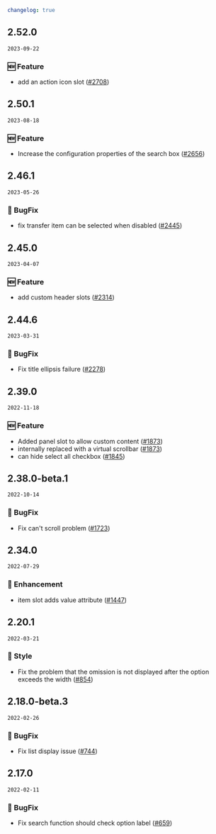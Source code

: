 ```yaml
changelog: true
```

## 2.52.0

`2023-09-22`

### 🆕 Feature

- add an action icon slot ([#2708](https://github.com/arco-design/arco-design-vue/pull/2708))


## 2.50.1

`2023-08-18`

### 🆕 Feature

- Increase the configuration properties of the search box ([#2656](https://github.com/arco-design/arco-design-vue/pull/2656))


## 2.46.1

`2023-05-26`

### 🐛 BugFix

- fix transfer item can be selected when disabled ([#2445](https://github.com/arco-design/arco-design-vue/pull/2445))


## 2.45.0

`2023-04-07`

### 🆕 Feature

- add custom header slots ([#2314](https://github.com/arco-design/arco-design-vue/pull/2314))


## 2.44.6

`2023-03-31`

### 🐛 BugFix

- Fix title ellipsis failure ([#2278](https://github.com/arco-design/arco-design-vue/pull/2278))


## 2.39.0

`2022-11-18`

### 🆕 Feature

- Added panel slot to allow custom content ([#1873](https://github.com/arco-design/arco-design-vue/pull/1873))
- internally replaced with a virtual scrollbar ([#1873](https://github.com/arco-design/arco-design-vue/pull/1873))
- can hide select all checkbox ([#1845](https://github.com/arco-design/arco-design-vue/pull/1845))


## 2.38.0-beta.1

`2022-10-14`

### 🐛 BugFix

- Fix can't scroll problem ([#1723](https://github.com/arco-design/arco-design-vue/pull/1723))


## 2.34.0

`2022-07-29`

### 💎 Enhancement

- item slot adds value attribute ([#1447](https://github.com/arco-design/arco-design-vue/pull/1447))


## 2.20.1

`2022-03-21`

### 💅 Style

- Fix the problem that the omission is not displayed after the option exceeds the width ([#854](https://github.com/arco-design/arco-design-vue/pull/854))


## 2.18.0-beta.3

`2022-02-26`

### 🐛 BugFix

- Fix list display issue ([#744](https://github.com/arco-design/arco-design-vue/pull/744))


## 2.17.0

`2022-02-11`

### 🐛 BugFix

- Fix search function should check option label ([#659](https://github.com/arco-design/arco-design-vue/pull/659))

